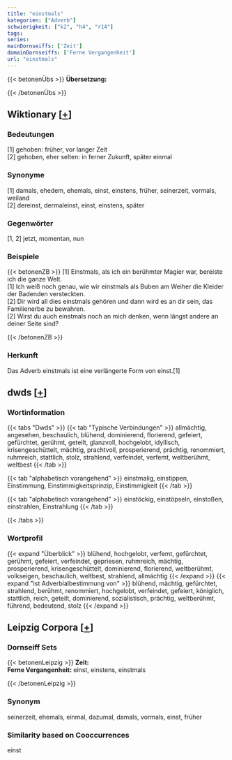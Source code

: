```yaml
---
title: "einstmals"
kategorien: ["Adverb"]
schwierigkeit: ["k2", "h4", "r14"]
tags:
series:
mainDornseiffs: ['Zeit']
domainDornseiffs: ['Ferne Vergangenheit']
url: "einstmals"
---
```


{{< betonenÜbs >}}
**Übersetzung:**  
  
{{< /betonenÜbs >}}

## Wiktionary [[+](https://de.wiktionary.org/wiki/einstmals)]

### Bedeutungen
[1] gehoben: früher, vor langer Zeit  
[2] gehoben, eher selten: in ferner Zukunft, später einmal  

### Synonyme
[1] damals, ehedem, ehemals, einst, einstens, früher, seinerzeit, vormals, weiland  
[2] dereinst, dermaleinst, einst, einstens, später  

### Gegenwörter
[1, 2] jetzt, momentan, nun  

### Beispiele
{{< betonenZB >}}
[1] Einstmals, als ich ein berühmter Magier war, bereiste ich die ganze Welt.  
[1] Ich weiß noch genau, wie wir einstmals als Buben am Weiher die Kleider der Badenden versteckten.  
[2] Dir wird all dies einstmals gehören und dann wird es an dir sein, das Familienerbe zu bewahren.  
[2] Wirst du auch einstmals noch an mich denken, wenn längst andere an deiner Seite sind?  

{{< /betonenZB >}}
### Herkunft
Das Adverb einstmals ist eine verlängerte Form von einst.[1]  



## dwds [[+](https://www.dwds.de/wb/einstmals)]

### Wortinformation
{{< tabs "Dwds" >}}
{{< tab "Typische Verbindungen" >}}
allmächtig, angesehen, beschaulich, blühend, dominierend, florierend, gefeiert, gefürchtet, gerühmt, geteilt, glanzvoll, hochgelobt, idyllisch, krisengeschüttelt, mächtig, prachtvoll, prosperierend, prächtig, renommiert, ruhmreich, stattlich, stolz, strahlend, verfeindet, verfemt, weltberühmt, weltbest
{{< /tab >}}

{{< tab "alphabetisch vorangehend" >}}
einstmalig, einstippen, Einstimmung, Einstimmigkeitsprinzip, Einstimmigkeit
{{< /tab >}}

{{< tab "alphabetisch vorangehend" >}}
einstöckig, einstöpseln, einstoßen, einstrahlen, Einstrahlung
{{< /tab >}}

{{< /tabs >}}

### Wortprofil
{{< expand "Überblick" >}} blühend, hochgelobt, verfemt, gefürchtet, gerühmt, gefeiert, verfeindet, gepriesen, ruhmreich, mächtig, prosperierend, krisengeschüttelt, dominierend, florierend, weltberühmt, volkseigen, beschaulich, weltbest, strahlend, allmächtig {{< /expand >}}
{{< expand "ist Adverbialbestimmung von" >}} blühend, mächtig, gefürchtet, strahlend, berühmt, renommiert, hochgelobt, verfeindet, gefeiert, königlich, stattlich, reich, geteilt, dominierend, sozialistisch, prächtig, weltberühmt, führend, bedeutend, stolz {{< /expand >}}

## Leipzig Corpora [[+](https://corpora.uni-leipzig.de/en/res?word=einstmals&corpusId=deu_newscrawl-public_2018)]

### Dornseiff Sets
{{< betonenLeipzig >}}
**Zeit:**  
**Ferne Vergangenheit:** einst, einstens, einstmals  

{{< /betonenLeipzig >}}

### Synonym
seinerzeit, ehemals, einmal, dazumal, damals, vormals, einst, früher


### Similarity based on Cooccurrences
einst

